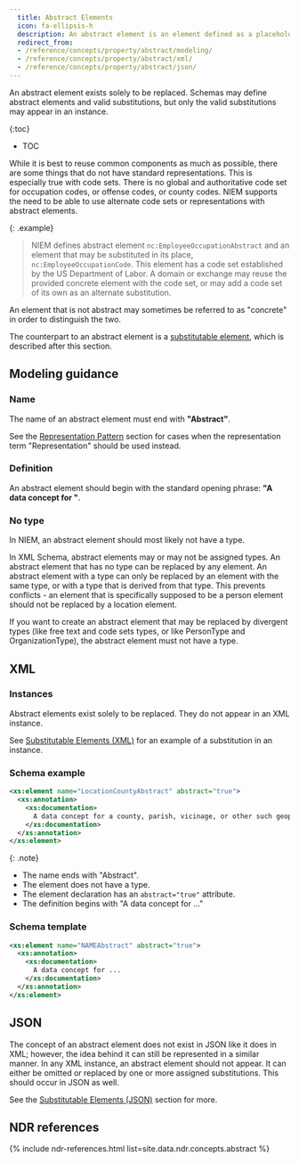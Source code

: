 ```yaml
---
  title: Abstract Elements
  icon: fa-ellipsis-h
  description: An abstract element is an element defined as a placeholder in a schema that must be replaced with an appropriate substitution in an instance.
  redirect_from:
  - /reference/concepts/property/abstract/modeling/
  - /reference/concepts/property/abstract/xml/
  - /reference/concepts/property/abstract/json/
---
```


An abstract element exists solely to be replaced.  Schemas may define abstract elements and valid substitutions, but only the valid substitutions may appear in an instance.

{:toc}
- TOC

While it is best to reuse common components as much as possible, there are some things that do not have standard representations.  This is especially true with code sets.  There is no global and authoritative code set for occupation codes, or offense codes, or county codes.  NIEM supports the need to be able to use alternate code sets or representations with abstract elements.

{: .example}
> NIEM defines abstract element `nc:EmployeeOccupationAbstract` and an element that may be substituted in its place, `nc:EmployeeOccupationCode`.  This element has a code set established by the US Department of Labor.  A domain or exchange may reuse the provided concrete element with the code set, or may add a code set of its own as an alternate substitution.

<!--more-->

An element that is not abstract may sometimes be referred to as "concrete" in order to distinguish the two.

The counterpart to an abstract element is a [substitutable element](../substitutable), which is described after this section.

## Modeling guidance

### Name

The name of an abstract element must end with **"Abstract"**.

See the [Representation Pattern](../../representation) section for cases when the representation term "Representation" should be used instead.

### Definition

An abstract element should begin with the standard opening phrase: **"A data concept for "**.

### No type

In NIEM, an abstract element should most likely not have a type.

In XML Schema, abstract elements may or may not be assigned types.  An abstract element that has no type can be replaced by any element.  An abstract element with a type can only be replaced by an element with the same type, or with a type that is derived from that type.  This prevents conflicts - an element that is specifically supposed to be a person element should not be replaced by a location element.

If you want to create an abstract element that may be replaced by divergent types (like free text and code sets types, or like PersonType and OrganizationType), the abstract element must not have a type.

## XML

### Instances

Abstract elements exist solely to be replaced.  They do not appear in an XML instance.

See [Substitutable Elements (XML)](../substitutable/#xml) for an example of a substitution in an instance.

### Schema example

```xml
<xs:element name="LocationCountyAbstract" abstract="true">
  <xs:annotation>
    <xs:documentation>
      A data concept for a county, parish, vicinage, or other such geopolitical subdivision of a state.
    </xs:documentation>
  </xs:annotation>
</xs:element>
```

{: .note}
- The name ends with "Abstract".
- The element does not have a type.
- The element declaration has an `abstract="true"` attribute.
- The definition begins with "A data concept for ..."

### Schema template

```xml
<xs:element name="NAMEAbstract" abstract="true">
  <xs:annotation>
    <xs:documentation>
      A data concept for ...
    </xs:documentation>
  </xs:annotation>
</xs:element>
```

## JSON

The concept of an abstract element does not exist in JSON like it does in XML; however, the idea behind it can still be represented in a similar manner.  In any XML instance, an abstract element should not appear.  It can either be omitted or replaced by one or more assigned substitutions.  This should occur in JSON as well.

See the [Substitutable Elements (JSON)](../substitutable/#json) section for more.

## NDR references

{% include ndr-references.html list=site.data.ndr.concepts.abstract %}
